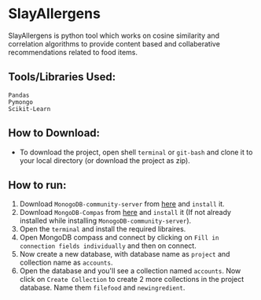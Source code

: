 # SlayAllergens

SlayAllergens is python tool which works on cosine similarity and correlation algorithms to provide content based and collaberative recommendations related to food items.

## Tools/Libraries Used:
```Numpy
Pandas
Pymongo
Scikit-Learn
```

## How to Download:
* To download the project, open shell ```terminal``` or ```git-bash``` and clone it to your local directory (or download the project as zip).


## How to run:
1. Download ```MonogoDB-community-server``` from [here](https://www.mongodb.com/download-center/community) and ```install``` it.
2. Download ```MongoDB-Compas``` from [here](https://www.mongodb.com/download-center/compass) and ```install``` it (If not already installed while installing ```MonogoDB-community-server```).
3. Open the ```terminal``` and install the required libraires.
4. Open MongoDB compass and connect by clicking on ```Fill in connection fields individually``` and then on connect.
5. Now create a new database, with database name as ```project``` and collection name as ```accounts```.
6. Open the database and you'll see a collection named ```accounts```. Now click on ```Create Collection``` to create 2 more collections in the project database. Name them ```filefood``` and ```newingredient```.
